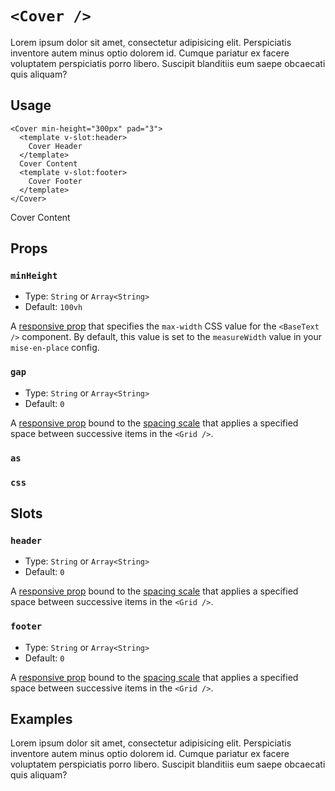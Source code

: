 # `<Cover />`

Lorem ipsum dolor sit amet, consectetur adipisicing elit. Perspiciatis inventore autem minus optio dolorem id. Cumque pariatur ex facere voluptatem perspiciatis porro libero. Suscipit blanditiis eum saepe obcaecati quis aliquam?

## Usage

```vue
<Cover min-height="300px" pad="3">
  <template v-slot:header>
    Cover Header
  </template>
  Cover Content
  <template v-slot:footer>
    Cover Footer
  </template>
</Cover>
```

<UsageResult>
<Cover min-height="300px" pad="3" class="bg-light-gray">
<template v-slot:header>
<Heading level="4" :clamp="false">Cover Header</Heading>
</template>
<Heading level="4" :clamp="false">Cover Content</Heading>
<template v-slot:footer>
<Heading level="4" :clamp="false">Cover Footer</Heading>
</template>
</Cover>
</UsageResult>

## Props

### `minHeight`

- Type: `String` or `Array<String>`
- Default: `100vh`

A [responsive prop](./../guide/principles.md#responsive-props) that specifies the `max-width` CSS value for the `<BaseText />` component. By default, this value is set to the `measureWidth` value in your `mise-en-place` config.

### `gap`

- Type: `String` or `Array<String>`
- Default: `0`

A [responsive prop](./../guide/principles.md#responsive-props) bound to the [spacing scale](./../guide/principles.md#spacing-scale) that applies a specified space between successive items in the `<Grid />`.

### `as`

<as-prop name="Cover" />

### `css`

<css-prop />

## Slots

### `header`

- Type: `String` or `Array<String>`
- Default: `0`

A [responsive prop](./../guide/principles.md#responsive-props) bound to the [spacing scale](./../guide/principles.md#spacing-scale) that applies a specified space between successive items in the `<Grid />`.

### `footer`

- Type: `String` or `Array<String>`
- Default: `0`

A [responsive prop](./../guide/principles.md#responsive-props) bound to the [spacing scale](./../guide/principles.md#spacing-scale) that applies a specified space between successive items in the `<Grid />`.

## Examples

Lorem ipsum dolor sit amet, consectetur adipisicing elit. Perspiciatis inventore autem minus optio dolorem id. Cumque pariatur ex facere voluptatem perspiciatis porro libero. Suscipit blanditiis eum saepe obcaecati quis aliquam?
